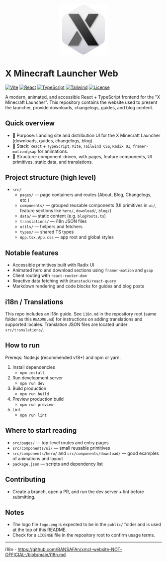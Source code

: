 <p align="center">
  <img src="public/PhotoXMCL/logo.png" alt="X Minecraft Launcher" width="160" />
</p>

# X Minecraft Launcher Web

[![Vite](https://img.shields.io/badge/Vite-%5E7.1.5-646cff?logo=vite)](https://vitejs.dev/) [![React](https://img.shields.io/badge/React-%5E19.1.1-61dafb?logo=react)](https://reactjs.org/) [![TypeScript](https://img.shields.io/badge/TypeScript-%5E5.9.2-3178c6?logo=typescript)](https://www.typescriptlang.org/) [![Tailwind](https://img.shields.io/badge/Tailwind-%5E4.1.13-38b2ac?logo=tailwindcss)](https://tailwindcss.com/) [![License](https://img.shields.io/badge/License-check%20LICENSE-lightgrey)]()

A modern, animated, and accessible React + TypeScript frontend for the "X Minecraft Launcher". This repository contains the website used to present the launcher, provide downloads, changelogs, guides, and blog content.

## Quick overview

- 🎯 Purpose: Landing site and distribution UI for the X Minecraft Launcher (downloads, guides, changelogs, blog).
- 🧩 Stack: `React` + `TypeScript`, `Vite`, `Tailwind CSS`, `Radix UI`, `framer-motion`/`gsap` for animations.
- 📂 Structure: component-driven, with pages, feature components, UI primitives, static data, and translations.

## Project structure (high level)

- `src/`
  - `pages/` — page containers and routes (About, Blog, Changelogs, etc.)
  - `components/` — grouped reusable components (UI primitives in `ui/`, feature sections like `hero/`, `download/`, `blog/`)
  - `data/` — static content (e.g. `blogPosts.ts`)
  - `translations/` — i18n JSON files
  - `utils/` — helpers and fetchers
  - `types/` — shared TS types
  - `App.tsx`, `App.css` — app root and global styles

## Notable features

- Accessible primitives built with Radix UI
- Animated hero and download sections using `framer-motion` and `gsap`
- Client routing with `react-router-dom`
- Reactive data fetching with `@tanstack/react-query`
- Markdown rendering and code blocks for guides and blog posts

## i18n / Translations

This repo includes an i18n guide. See `i18n.md` in the repository root (same folder as this `README.md`) for instructions on adding translations and supported locales. Translation JSON files are located under `src/translations/`.

## How to run

Prereqs: Node.js (recommended v18+) and npm or yarn.

1. Install dependencies
   - `npm install`
2. Run development server
   - `npm run dev`
3. Build production
   - `npm run build`
4. Preview production build
   - `npm run preview`
5. Lint
   - `npm run lint`

## Where to start reading

- `src/pages/` — top-level routes and entry pages
- `src/components/ui/` — small reusable primitives
- `src/components/hero/` and `src/components/download/` — good examples of animations and layout
- `package.json` — scripts and dependency list

## Contributing

- Create a branch, open a PR, and run the dev server + lint before submitting.

## Notes

- The logo file `logo.png` is expected to be in the `public/` folder and is used at the top of this README.
- Check for a `LICENSE` file in the repository root to confirm usage terms.

---
i18n - https://github.com/BANSAFAn/xmcl-website-NOT-OFFICIAL-/blob/main/i18n.md
